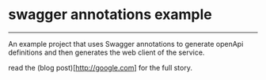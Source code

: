 # swagger annotations example
---

An example project that uses Swagger annotations to generate openApi definitions and then generates the web client of the service.


read the (blog post)[http://google.com] for the full story.
